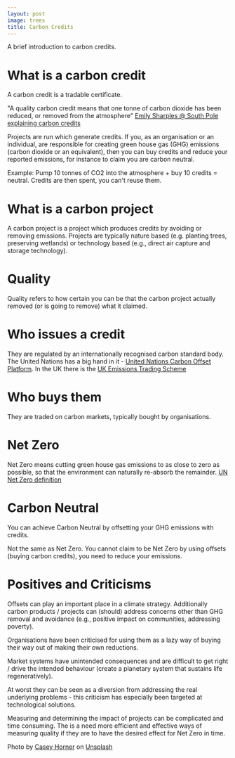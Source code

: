 ```yaml
---
layout: post
image: trees
title: Carbon Credits
---
```

A brief introduction to carbon credits.

# What is a carbon credit

A carbon credit is a tradable certificate.

"A quality carbon credit means that one tonne of carbon dioxide has been reduced, or removed from the atmosphere" [Emily Sharples @ South Pole explaining carbon credits](https://www.youtube.com/watch?v=D8loy7veT6g) 

Projects are run which generate credits. If you, as an organisation or an individual, are responsible for creating green house gas (GHG) emissions (carbon dioxide or an equivalent), then you can buy credits and reduce your reported emissions, for instance to claim you are carbon neutral. 

Example: Pump 10 tonnes of CO2 into the atmosphere + buy 10 credits = neutral. Credits are then spent, you can't reuse them. 

# What is a carbon project

A carbon project is a project which produces credits by avoiding or removing emissions. Projects are typically nature based (e.g. planting trees, preserving wetlands) or technology based (e.g., direct air capture and storage technology).

# Quality

Quality refers to how certain you can be that the carbon project actually removed (or is going to remove) what it claimed.

# Who issues a credit

They are regulated by an internationally recognised carbon standard body. The United Nations has a big hand in it - [United Nations Carbon Offset Platform](https://unfccc.int/climate-action/united-nations-carbon-offset-platform). In the UK there is the [UK Emissions Trading Scheme](https://www.gov.uk/government/publications/uk-emissions-trading-scheme-markets/uk-emissions-trading-scheme-markets) 


# Who buys them

They are traded on carbon markets, typically bought by organisations.

# Net Zero

Net Zero means cutting green house gas emissions to as close to zero as possible, so that the environment can naturally re-absorb the remainder. [UN Net Zero definition](https://www.un.org/en/climatechange/net-zero-coalition)

# Carbon Neutral

You can achieve Carbon Neutral by offsetting your GHG emissions with credits.

Not the same as Net Zero. You cannot claim to be Net Zero by using offsets (buying carbon credits), you need to reduce your emissions.

# Positives and Criticisms

Offsets can play an important place in a climate strategy. Additionally carbon products / projects can (should) address concerns other than GHG removal and avoidance (e.g., positive impact on communities, addressing poverty).

Organisations have been criticised for using them as a lazy way of buying their way out of making their own reductions.

Market systems have unintended consequences and are difficult to get right / drive the intended behaviour (create a planetary system that sustains life regeneratively). 

At worst they can be seen as a diversion from addressing the real underlying problems - this criticism has especially been targeted at technological solutions. 

Measuring and determining the impact of projects can be complicated and time consuming. The is a need more efficient and effective ways of measuring quality if they are to have the desired effect for Net Zero in time.

Photo by <a href="https://unsplash.com/@mischievous_penguins?utm_source=unsplash&utm_medium=referral&utm_content=creditCopyText">Casey Horner</a> on <a href="https://unsplash.com/photos/4rDCa5hBlCs?utm_source=unsplash&utm_medium=referral&utm_content=creditCopyText">Unsplash</a>
  